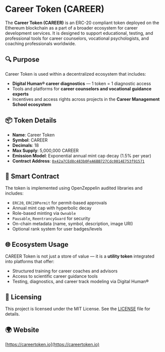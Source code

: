 # Career Token (CAREER)

The **Career Token (CAREER)** is an ERC-20 compliant token deployed on the Ethereum blockchain as a part of a broader ecosystem for career development services. It is designed to support educational, testing, and professional tools for career counselors, vocational psychologists, and coaching professionals worldwide.

## 🔍 Purpose

Career Token is used within a decentralized ecosystem that includes:

- **Digital Human® career diagnostics** — 1 token = 1 diagnostic access
- Tools and platforms for **career counselors and vocational guidance experts**
- Incentives and access rights across projects in the **Career Management School ecosystem**

## 📦 Token Details

- **Name**: Career Token  
- **Symbol**: CAREER  
- **Decimals**: 18  
- **Max Supply**: 5,000,000 CAREER  
- **Emission Model**: Exponential annual mint cap decay (1.5% per year)  
- **Contract Address**: [`0x42a7CEd8c483b0FeA6BB727Cdc0014E753f91571`](https://etherscan.io/token/0x42a7CEd8c483b0FeA6BB727Cdc0014E753f91571)

## 🔐 Smart Contract

The token is implemented using OpenZeppelin audited libraries and includes:

- `ERC20`, `ERC20Permit` for permit-based approvals
- Annual mint cap with hyperbolic decay
- Role-based minting via `Ownable`
- `Pausable`, `ReentrancyGuard` for security
- On-chain metadata (name, symbol, description, image URI)
- Optional rank system for user badges/levels

## 🌐 Ecosystem Usage

CAREER Token is not just a store of value — it is a **utility token** integrated into platforms that offer:

- Structured training for career coaches and advisors
- Access to scientific career guidance tools
- Testing, diagnostics, and career track modeling via Digital Human®

## 🧾 Licensing

This project is licensed under the MIT License. See the [LICENSE](./LICENSE) file for details.

## 🌍 Website

[https://careertoken.io](https://careertoken.io)
